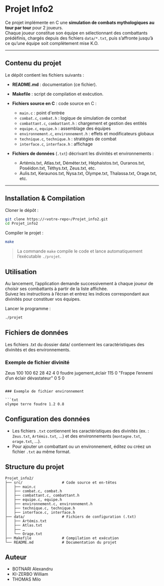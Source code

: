 # Projet Info2

Ce projet implémente en C une **simulation de combats mythologiques au tour par tour** pour 2 joueurs.  
Chaque joueur constitue son équipe en sélectionnant des combattants prédéfinis, chargés depuis des fichiers `data/*.txt`, puis s’affronte jusqu’à ce qu’une équipe soit complètement mise K.O.

---

## Contenu du projet

Le dépôt contient les fichiers suivants :

- **README.md** : documentation (ce fichier).
- **Makefile** : script de compilation et exécution.
- **Fichiers source en C** : code source en C :
  - `main.c` : point d'entrée 
  - `combat.c`, `combat.h` : logique de simulation de combat
  - `combattant.c`, `combattant.h` : chargement et gestion des entités
  - `equipe.c`, `equipe.h` : assemblage des équipes
  - `environnement.c`, `environnement.h` : effets et modificateurs globaux
  - `technique.c`, `technique.h` : stratégies de combat
  - `interface.c`, `interface.h` : affichage
  
- **Fichiers de données** (`.txt`) décrivant les divinités et environnements :
  - Artémis.txt, Atlas.txt, Déméter.txt, Héphaistos.txt, Ouranos.txt, Poséidon.txt, Téthys.txt, Zeus.txt, etc.
  - Aulis.txt, Keraunos.txt, Nysa.txt, Olympe.txt, Thalassa.txt, Orage.txt, etc.
---

## Installation & Compilation

Cloner le dépôt :
```bash
git clone https://<votre-repo>/Projet_info2.git
cd Projet_info2
```

Compiler le projet :
```bash
make
```

> La commande `make` compile le code et lance automatiquement l’exécutable `./projet`.

## Utilisation

Au lancement, l’application demande successivement à chaque joueur de choisir ses combattants à partir de la liste affichée.  
Suivez les instructions à l’écran et entrez les indices correspondant aux divinités pour constituer vos équipes.

Lancer le programme :
```bash
./projet
```


## Fichiers de données 
Les fichiers .txt du dossier data/ contiennent les caractéristiques des divinités et des environnements.

### Exemple de fichier divinité

Zeus 100 100 62 28 42 4 0 foudre jugement_éclair 115 0 "Frappe l’ennemi d’un éclair dévastateur" 0 5 0
```

### Exemple de fichier environnement

```txt
olympe terre foudre 1.2 0.8
```

## Configuration des données
* Les fichiers `.txt` contiennent les caractéristiques des divinités (ex. : `Zeus.txt`, `Artémis.txt`, …) et des environnements (`montagne.txt`, `orage.txt`, …).
* Pour ajouter un combattant ou un environnement, éditez ou créez un fichier `.txt` au même format.

## Structure du projet
```
Projet_info2/
├── src/                  # Code source et en-têtes
│   ├── main.c
│   ├── combat.c, combat.h
│   ├── combattant.c, combattant.h
│   ├── equipe.c, equipe.h
│   ├── environnement.c, environnement.h
│   ├── technique.c, technique.h
│   ├── interface.c, interface.h
├── data/                 # Fichiers de configuration (.txt)
│   ├── Artémis.txt
│   ├── Atlas.txt
│   ├── …
│   └── Orage.txt
├── Makefile              # Compilation et exécution
└── README.md             # Documentation du projet
```

## Auteur
- BOTNARI Alexandru
- KI-ZERBO William
- THOMAS Milo







